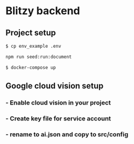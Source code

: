 # Blitzy backend
## Project setup

```bash
$ cp env_example .env
```

```bash
npm run seed:run:document
```

```bash
$ docker-compose up
```

## Google cloud vision setup
### - Enable cloud vision in your project
### - Create key file for service account
### - rename to ai.json and copy to src/config 